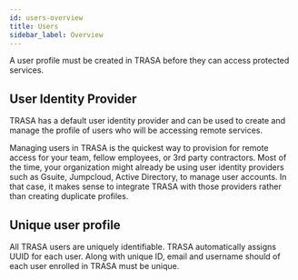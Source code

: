 ```yaml
---
id: users-overview
title: Users
sidebar_label: Overview
---
```




A user profile must be created in TRASA before they can access protected services.

## User Identity Provider

TRASA has a default user identity provider and can be used to create and manage the profile of users who will be accessing remote services.

Managing users in TRASA is the quickest way to provision for remote access for your team, fellow employees, or 3rd party contractors. Most of the time, your organization might already be using user identity providers such as Gsuite, Jumpcloud, Active Directory, to manage user accounts. In that case, it makes sense to integrate TRASA with those providers rather than creating duplicate profiles.

## Unique user profile

All TRASA users are uniquely identifiable. TRASA automatically assigns UUID for each user. Along with unique ID, email and username should of each user enrolled in TRASA must be unique.